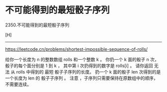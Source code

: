 # 不可能得到的最短骰子序列

2350.不可能得到的最短骰子序列

[H]

---

https://leetcode.cn/problems/shortest-impossible-sequence-of-rolls/

给你一个长度为 n 的整数数组 rolls 和一个整数 k 。
你扔一个 k 面的骰子 n 次，骰子的每个面分别是 1 到 k ，
其中第 i 次扔得到的数字是 rolls[i] 。
请你返回 无法 从 rolls 中得到的 最短 骰子子序列的长度。
扔一个 k 面的骰子 len 次得到的是一个长度为 len 的 骰子子序列 。
注意 ，子序列只需要保持在原数组中的顺序，不需要连续。